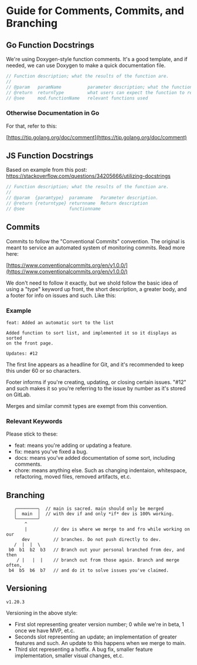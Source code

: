 # Guide for Comments, Commits, and Branching

## Go Function Docstrings

We're using Doxygen-style function comments. It's a good template, and if
needed, we can use Doxygen to make a quick documentation file.

```go
// Function description; what the results of the function are.
//
// @param   paramName          parameter description; what the function expects to find
// @return  returnType         what users can expect the function to return
// @see     mod.functionName   relevant functions used
```

### Otherwise Documentation in Go

For that, refer to this:

[https://tip.golang.org/doc/comment](https://tip.golang.org/doc/comment)


## JS Function Docstrings

Based on example from this post:
https://stackoverflow.com/questions/34205666/utilizing-docstrings

```js
// Function description; what the results of the function are.
//
// @param  {paramtype}  paramname   Parameter description.
// @return {returntype} returnname  Return description
// @see                 functionname
```


## Commits

Commits to follow the "Conventional Commits" convention. The original is
meant to service an automated system of monitoring commits. Read more here:

[https://www.conventionalcommits.org/en/v1.0.0/](https://www.conventionalcommits.org/en/v1.0.0/)

We don't need to follow it exactly, but we shold follow the basic idea of
using a "type" keyword up front, the short description, a greater body, and
a footer for info on issues and such. Like this:

### Example

```
feat: Added an automatic sort to the list

Added function to sort list, and implemented it so it displays as sorted
on the front page.

Updates: #12
```

The first line appears as a headline for Git, and it's recommended to keep
this under 60 or so characters.

Footer informs if you're creating, updating, or closing certain issues.
"#12" and such makes it so you're referring to the issue by number as it's
stored on GitLab.

Merges and similar commit types are exempt from this convention.


### Relevant Keywords

Please stick to these:
- feat:  means you're adding or updating a feature.
- fix:   means you've fixed a bug.
- docs:  means you've added documentation of some sort, including comments.
- chore: means anything else. Such as changing indentaion, whitespace,
         refactoring, moved files, removed artifacts, et.c.


## Branching

```
   ╭────────╮  // main is sacred. main should only be merged
   │  main  │  // with dev if and only *if* dev is 100% working.
   ╰────────╯
       ^
       |          // dev is where we merge to and fro while working on our
      dev         // branches. Do not push directly to dev.
   /  |  |  \
 b0  b1  b2  b3   // Branch out your personal branched from dev, and then
    / |   |  |    // branch out from those again. Branch and merge often,
 b4  b5  b6  b7   // and do it to solve issues you've claimed.
```


## Versioning

```
v1.20.3
```

Versioning in the above style:
- First slot representing greater version number; 0 while we're in beta, 1
  once we have MVP, et.c.
- Seconds slot representing an update; an implementation of greater
  features and such. An update to this happens when we merge to main.
- Third slot representing a hotfix. A bug fix, smaller feature
  implementation, smaller visual changes, et.c.
